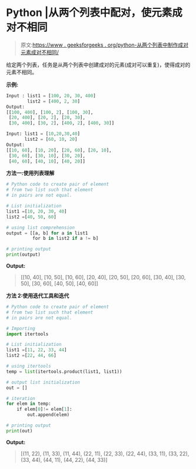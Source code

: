# Python |从两个列表中配对，使元素成对不相同

> 原文:[https://www . geeksforgeeks . org/python-从两个列表中制作成对元素成对不相同/](https://www.geeksforgeeks.org/python-make-pair-from-two-list-such-that-elements-are-not-same-in-pairs/)

给定两个列表，任务是从两个列表中创建成对的元素(成对可以重复)，使得成对的元素不相同。

**示例:**

```py
Input : list1 = [100, 20, 30, 400]
        list2 = [400, 2, 30]
Output:
[[100, 400], [100, 2], [100, 30],
 [20, 400], [20, 2], [20, 30],
 [30, 400], [30, 2], [400, 2], [400, 30]]

Input: list1 = [10,20,30,40]
       list2 = [60, 10, 20]
Output:
[[10, 60], [10, 20], [20, 60], [20, 10],
 [30, 60], [30, 10], [30, 20],
 [40, 60], [40, 10], [40, 20]]

```

**方法一:使用列表理解**

```py
# Python code to create pair of element 
# from two list such that element 
# in pairs are not equal.

# List initialization
list1 =[10, 20, 30, 40]
list2 =[40, 50, 60]

# using list comprehension
output = [[a, b] for a in list1 
          for b in list2 if a != b]

# printing output
print(output)
```

**Output:**

> [[10, 40], [10, 50], [10, 60], [20, 40], [20, 50], [20, 60], [30, 40], [30, 50], [30, 60], [40, 50], [40, 60]]

**方法 2:使用迭代工具和迭代**

```py
# Python code to create pair of element 
# from two list such that element 
# in pairs are not equal.

# Importing
import itertools

# List initialization
list1 =[11, 22, 33, 44]
list2 =[22, 44, 66]

# using itertools
temp = list(itertools.product(list1, list1))

# output list initialization
out = []

# iteration
for elem in temp:
    if elem[0]!= elem[1]:
        out.append(elem)

# printing output
print(out)
```

**Output:**

> [(11, 22), (11, 33), (11, 44), (22, 11), (22, 33), (22, 44), (33, 11), (33, 22), (33, 44), (44, 11), (44, 22), (44, 33)]